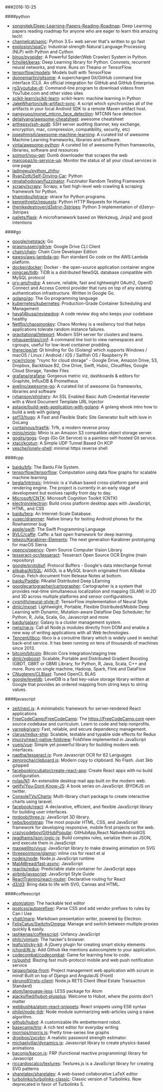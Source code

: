 ###2016-10-25

####python
* [songrotek/Deep-Learning-Papers-Reading-Roadmap](https://github.com/songrotek/Deep-Learning-Papers-Reading-Roadmap): Deep Learning papers reading roadmap for anyone who are eager to learn this amazing tech!
* [channelcat/sanic](https://github.com/channelcat/sanic): Python 3.5+ web server that's written to go fast
* [explosion/spaCy](https://github.com/explosion/spaCy):  Industrial-strength Natural Language Processing (NLP) with Python and Cython
* [binux/pyspider](https://github.com/binux/pyspider): A Powerful Spider(Web Crawler) System in Python.
* [fchollet/keras](https://github.com/fchollet/keras): Deep Learning library for Python. Convnets, recurrent neural networks, and more. Runs on Theano or TensorFlow.
* [tensorflow/models](https://github.com/tensorflow/models): Models built with TensorFlow
* [donnemartin/gitsome](https://github.com/donnemartin/gitsome): A supercharged Git/GitHub command line interface (CLI). An official integration for GitHub and GitHub Enterprise.
* [rg3/youtube-dl](https://github.com/rg3/youtube-dl): Command-line program to download videos from YouTube.com and other video sites
* [scikit-learn/scikit-learn](https://github.com/scikit-learn/scikit-learn): scikit-learn: machine learning in Python
* [JakeWharton/sdk-artifact-sync](https://github.com/JakeWharton/sdk-artifact-sync): A script which synchronizes all of the artifacts in your local Android SDK to a remote Maven artifact host.
* [pangyupo/mxnet_mtcnn_face_detection](https://github.com/pangyupo/mxnet_mtcnn_face_detection): MTCNN face detection
* [detailyang/awesome-cheatsheet](https://github.com/detailyang/awesome-cheatsheet):  awesome cheatsheet
* [arthepsy/ssh-audit](https://github.com/arthepsy/ssh-audit): SSH server auditing (banner, key exchange, encryption, mac, compression, compatibility, security, etc)
* [josephmisiti/awesome-machine-learning](https://github.com/josephmisiti/awesome-machine-learning): A curated list of awesome Machine Learning frameworks, libraries and software.
* [vinta/awesome-python](https://github.com/vinta/awesome-python): A curated list of awesome Python frameworks, libraries, software and resources
* [soimort/you-get](https://github.com/soimort/you-get):  Dumb downloader that scrapes the web
* [marcopaz/is-service-up](https://github.com/marcopaz/is-service-up): Monitor the status of all your cloud services in one page
* [ladingwu/python_zhihu](https://github.com/ladingwu/python_zhihu): 
* [RyanZotti/Self-Driving-Car](https://github.com/RyanZotti/Self-Driving-Car): Python
* [renatahodovan/fuzzinator](https://github.com/renatahodovan/fuzzinator): Fuzzinator Random Testing Framework
* [scrapy/scrapy](https://github.com/scrapy/scrapy): Scrapy, a fast high-level web crawling & scraping framework for Python.
* [khamidou/lptrace](https://github.com/khamidou/lptrace): strace for Python programs.
* [kennethreitz/requests](https://github.com/kennethreitz/requests): Python HTTP Requests for Humans
* [thenikedestroyer/d3stryr-3stripes](https://github.com/thenikedestroyer/d3stryr-3stripes): Python 3 implementation of d3stryr-3stripes
* [pallets/flask](https://github.com/pallets/flask): A microframework based on Werkzeug, Jinja2 and good intentions

####go
* [google/netstack](https://github.com/google/netstack): Go
* [prasmussen/gdrive](https://github.com/prasmussen/gdrive): Google Drive CLI Client
* [chain/chain](https://github.com/chain/chain): Chain Core Developer Edition
* [eawsy/aws-lambda-go](https://github.com/eawsy/aws-lambda-go): Run standard Go code on the AWS Lambda platform.
* [docker/docker](https://github.com/docker/docker): Docker - the open-source application container engine
* [pingcap/tidb](https://github.com/pingcap/tidb): TiDB is a distributed NewSQL database compatible with MySQL protocol
* [ory-am/hydra](https://github.com/ory-am/hydra): A secure, reliable, fast and lightweight OAuth2, OpenID Connect and Access Control provider that runs on top of any existing authentication infrastructure. Written in Google Go.
* [golang/go](https://github.com/golang/go): The Go programming language
* [kubernetes/kubernetes](https://github.com/kubernetes/kubernetes): Production-Grade Container Scheduling and Management
* [haya14busa/reviewdog](https://github.com/haya14busa/reviewdog):  A code review dog who keeps your codebase healthy
* [Netflix/chaosmonkey](https://github.com/Netflix/chaosmonkey): Chaos Monkey is a resiliency tool that helps applications tolerate random instance failures.
* [gravitational/teleport](https://github.com/gravitational/teleport): Modern SSH server for clusters and teams.
* [mhausenblas/cinf](https://github.com/mhausenblas/cinf): A command line tool to view namespaces and cgroups, useful for low-level container prodding.
* [therecipe/qt](https://github.com/therecipe/qt): Qt binding for Go (Golang) which supports Windows / macOS / Linux / Android / iOS / Sailfish OS / Raspberry Pi
* [ncw/rclone](https://github.com/ncw/rclone): "rsync for cloud storage" - Google Drive, Amazon Drive, S3, Dropbox, Backblaze B2, One Drive, Swift, Hubic, Cloudfiles, Google Cloud Storage, Yandex Files
* [grafana/grafana](https://github.com/grafana/grafana): Gorgeous metric viz, dashboards & editors for Graphite, InfluxDB & Prometheus
* [avelino/awesome-go](https://github.com/avelino/awesome-go): A curated list of awesome Go frameworks, libraries and software
* [ryhanson/phishery](https://github.com/ryhanson/phishery): An SSL Enabled Basic Auth Credential Harvester with a Word Document Template URL Injector
* [astaxie/build-web-application-with-golang](https://github.com/astaxie/build-web-application-with-golang): A golang ebook intro how to build a web with golang
* [spf13/hugo](https://github.com/spf13/hugo): A Fast and Flexible Static Site Generator built with love in GoLang
* [containous/traefik](https://github.com/containous/traefik): Trfk, a modern reverse proxy
* [minio/minio](https://github.com/minio/minio): Minio is an Amazon S3 compatible object storage server.
* [gogits/gogs](https://github.com/gogits/gogs): Gogs (Go Git Service) is a painless self-hosted Git service.
* [xtaci/kcptun](https://github.com/xtaci/kcptun): A Simple UDP Tunnel Based On KCP
* [vesche/lonely-shell](https://github.com/vesche/lonely-shell): minimal https reverse shell

####cpp
* [baidu/bfs](https://github.com/baidu/bfs): The Baidu File System.
* [tensorflow/tensorflow](https://github.com/tensorflow/tensorflow): Computation using data flow graphs for scalable machine learning
* [begla/Intrinsic](https://github.com/begla/Intrinsic): Intrinsic is a Vulkan based cross-platform game and rendering engine. The project is currently in an early stage of development but evolves rapidly from day to day.
* [Microsoft/CNTK](https://github.com/Microsoft/CNTK): Microsoft Cognition Toolkit (CNTK)
* [electron/electron](https://github.com/electron/electron): Build cross platform desktop apps with JavaScript, HTML, and CSS
* [baidu/tera](https://github.com/baidu/tera): An Internet-Scale Database.
* [vusec/drammer](https://github.com/vusec/drammer): Native binary for testing Android phones for the Rowhammer bug
* [apple/swift](https://github.com/apple/swift): The Swift Programming Language
* [BVLC/caffe](https://github.com/BVLC/caffe): Caffe: a fast open framework for deep learning.
* [tekezo/Karabiner-Elements](https://github.com/tekezo/Karabiner-Elements): The next generation Karabiner prototyping for macOS Sierra
* [opencv/opencv](https://github.com/opencv/opencv): Open Source Computer Vision Library
* [tesseract-ocr/tesseract](https://github.com/tesseract-ocr/tesseract): Tesseract Open Source OCR Engine (main repository)
* [google/protobuf](https://github.com/google/protobuf): Protocol Buffers - Google's data interchange format
* [alibaba/AliSQL](https://github.com/alibaba/AliSQL): AliSQL is a MySQL branch originated from Alibaba Group. Fetch document from Release Notes at bottom.
* [baidu/Paddle](https://github.com/baidu/Paddle): PArallel Distributed Deep LEarning
* [googlecartographer/cartographer](https://github.com/googlecartographer/cartographer): Cartographer is a system that provides real-time simultaneous localization and mapping (SLAM) in 2D and 3D across multiple platforms and sensor configurations.
* [cysmith/neural-style-tf](https://github.com/cysmith/neural-style-tf): TensorFlow implementation of Neural Style
* [dmlc/mxnet](https://github.com/dmlc/mxnet): Lightweight, Portable, Flexible Distributed/Mobile Deep Learning with Dynamic, Mutation-aware Dataflow Dep Scheduler; for Python, R, Julia, Scala, Go, Javascript and more
* [baidu/galaxy](https://github.com/baidu/galaxy): Galaxy is a cluster management system.
* [nwjs/nw.js](https://github.com/nwjs/nw.js): Call all Node.js modules directly from DOM and enable a new way of writing applications with all Web technologies.
* [Tencent/libco](https://github.com/Tencent/libco): libco is a coroutine library which is widely used in wechat back-end service. It has been running on tens of thousands of machines since 2013.
* [bitcoin/bitcoin](https://github.com/bitcoin/bitcoin): Bitcoin Core integration/staging tree
* [dmlc/xgboost](https://github.com/dmlc/xgboost): Scalable, Portable and Distributed Gradient Boosting (GBDT, GBRT or GBM) Library, for Python, R, Java, Scala, C++ and more. Runs on single machine, Hadoop, Spark, Flink and DataFlow
* [CNugteren/CLBlast](https://github.com/CNugteren/CLBlast): Tuned OpenCL BLAS
* [google/leveldb](https://github.com/google/leveldb): LevelDB is a fast key-value storage library written at Google that provides an ordered mapping from string keys to string values.

####javascript
* [zeit/next.js](https://github.com/zeit/next.js): A minimalistic framework for server-rendered React applications
* [FreeCodeCamp/FreeCodeCamp](https://github.com/FreeCodeCamp/FreeCodeCamp): The https://FreeCodeCamp.com open source codebase and curriculum. Learn to code and help nonprofits.
* [yarnpkg/yarn](https://github.com/yarnpkg/yarn):  Fast, reliable, and secure dependency management.
* [clarus/redux-ship](https://github.com/clarus/redux-ship): Scalable, testable and typable side effects for Redux
* [jmurzy/react-native-foldview](https://github.com/jmurzy/react-native-foldview): FoldView implemented in JavaScript 
* [vuejs/vue](https://github.com/vuejs/vue): Simple yet powerful library for building modern web interfaces.
* [naptha/tesseract.js](https://github.com/naptha/tesseract.js): Pure Javascript OCR for 62 Languages 
* [zenorocha/clipboard.js](https://github.com/zenorocha/clipboard.js):  Modern copy to clipboard. No Flash. Just 3kb gzipped 
* [facebookincubator/create-react-app](https://github.com/facebookincubator/create-react-app): Create React apps with no build configuration.
* [nylas/N1](https://github.com/nylas/N1):  An extensible desktop mail app built on the modern web.
* [getify/You-Dont-Know-JS](https://github.com/getify/You-Dont-Know-JS): A book series on JavaScript. @YDKJS on twitter.
* [ConsoleTVs/Charts](https://github.com/ConsoleTVs/Charts): Multi-library chart package to create interactive charts using laravel.
* [facebook/react](https://github.com/facebook/react): A declarative, efficient, and flexible JavaScript library for building user interfaces.
* [mrdoob/three.js](https://github.com/mrdoob/three.js): JavaScript 3D library.
* [twbs/bootstrap](https://github.com/twbs/bootstrap): The most popular HTML, CSS, and JavaScript framework for developing responsive, mobile first projects on the web.
* [crazycodeboy/GitHubPopular](https://github.com/crazycodeboy/GitHubPopular): GitHubApp,React NativeAndroidiOS
* [jwadhams/json-logic-js](https://github.com/jwadhams/json-logic-js): Build complex rules, serialize them as JSON, and execute them in JavaScript
* [maxwellito/vivus](https://github.com/maxwellito/vivus): JavaScript library to make drawing animation on SVG
* [threepointone/glamor](https://github.com/threepointone/glamor): inline css for react et al
* [nodejs/node](https://github.com/nodejs/node): Node.js JavaScript runtime 
* [MatAtBread/fast-async](https://github.com/MatAtBread/fast-async): JavaScript
* [reactjs/redux](https://github.com/reactjs/redux): Predictable state container for JavaScript apps
* [airbnb/javascript](https://github.com/airbnb/javascript): JavaScript Style Guide
* [ReactTraining/react-router](https://github.com/ReactTraining/react-router): Declarative routing for React
* [d3/d3](https://github.com/d3/d3): Bring data to life with SVG, Canvas and HTML. 

####coffeescript
* [atom/atom](https://github.com/atom/atom): The hackable text editor
* [postcss/autoprefixer](https://github.com/postcss/autoprefixer): Parse CSS and add vendor prefixes to rules by Can I Use
* [yhatt/marp](https://github.com/yhatt/marp): Markdown presentation writer, powered by Electron.
* [FelisCatus/SwitchyOmega](https://github.com/FelisCatus/SwitchyOmega): Manage and switch between multiple proxies quickly & easily.
* [jashkenas/coffeescript](https://github.com/jashkenas/coffeescript): Unfancy JavaScript
* [philc/vimium](https://github.com/philc/vimium): The hacker's browser.
* [leafo/sticky-kit](https://github.com/leafo/sticky-kit): A jQuery plugin for creating smart sticky elements
* [ichord/At.js](https://github.com/ichord/At.js): Add Github like mentions autocomplete to your application.
* [codecombat/codecombat](https://github.com/codecombat/codecombat): Game for learning how to code.
* [rs/pushd](https://github.com/rs/pushd): Blazing fast multi-protocol mobile and web push notification service
* [taigaio/taiga-front](https://github.com/taigaio/taiga-front): Project management web application with scrum in mind! Built on top of Django and AngularJS (Front)
* [sbruno81/rets-client](https://github.com/sbruno81/rets-client): Node.js RETS Client (Real Estate Transaction Standard)
* [atom/language-less](https://github.com/atom/language-less): LESS package for Atom
* [ajacksified/hubot-plusplus](https://github.com/ajacksified/hubot-plusplus): Welcome to Hubot, where the points don't matter
* [webbushka/atom-react-snippets](https://github.com/webbushka/atom-react-snippets): React snippets using ES6 syntax
* [philpl/node-tldr](https://github.com/philpl/node-tldr): Node module summarizing web-articles using a naive algorithm.
* [github/hubot](https://github.com/github/hubot): A customizable life embetterment robot.
* [basecamp/trix](https://github.com/basecamp/trix): A rich text editor for everyday writing
* [morrisjs/morris.js](https://github.com/morrisjs/morris.js): Pretty time-series line graphs
* [dropbox/zxcvbn](https://github.com/dropbox/zxcvbn): A realistic password strength estimator.
* [michaelvillar/dynamics.js](https://github.com/michaelvillar/dynamics.js): Javascript library to create physics-based animations
* [baconjs/bacon.js](https://github.com/baconjs/bacon.js): FRP (functional reactive programming) library for Javascript
* [riccardoscalco/textures](https://github.com/riccardoscalco/textures): Textures.js is a JavaScript library for creating SVG patterns
* [sharelatex/sharelatex](https://github.com/sharelatex/sharelatex): A web-based collaborative LaTeX editor
* [turbolinks/turbolinks-classic](https://github.com/turbolinks/turbolinks-classic): Classic version of Turbolinks. Now deprecated in favor of Turbolinks 5.
